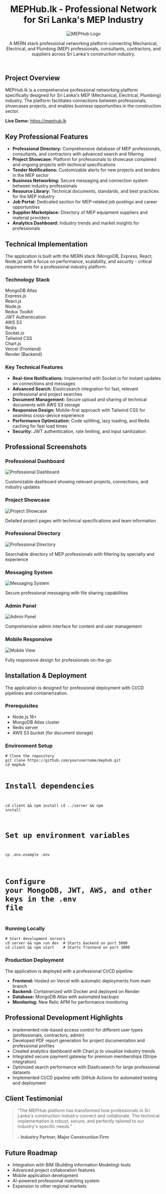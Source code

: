 <!DOCTYPE html>
<html lang="en">
<head>
    <meta charset="UTF-8">
    <meta name="viewport" content="width=device-width, initial-scale=1.0">
    <title>MEPHub.lk - Professional Network for Sri Lanka's MEP Industry</title>
    
</head>
<body>

<header>
    <h1>MEPHub.lk - Professional Network for Sri Lanka's MEP Industry</h1>
    <div>
        <img src="https://mephub.lk/static/images/logo.png" alt="MEPHub Logo" class="logo">
    </div>
    <p>
        A MERN stack professional networking platform connecting Mechanical, Electrical, and Plumbing (MEP) professionals,
        consultants, contractors, and suppliers across Sri Lanka's construction industry.
    </p>
</header>

<h2>Project Overview</h2>
<p>
    MEPHub.lk is a comprehensive professional networking platform specifically designed for Sri Lanka's MEP (Mechanical, 
    Electrical, Plumbing) industry. The platform facilitates connections between professionals, showcases projects, 
    and enables business opportunities in the construction sector.
</p>
<p>
    <strong>Live Demo:</strong> <a href="https://mephub.lk" target="_blank">https://mephub.lk</a>
</p>

<h2>Key Professional Features</h2>
<div class="feature-list">
    <ul>
        <li><strong>Professional Directory:</strong> Comprehensive database of MEP professionals, consultants, and contractors with advanced search and filtering</li>
        <li><strong>Project Showcase:</strong> Platform for professionals to showcase completed and ongoing projects with technical specifications</li>
        <li><strong>Tender Notifications:</strong> Customizable alerts for new projects and tenders in the MEP sector</li>
        <li><strong>Business Networking:</strong> Secure messaging and connection system between industry professionals</li>
        <li><strong>Resource Library:</strong> Technical documents, standards, and best practices for the MEP industry</li>
        <li><strong>Job Portal:</strong> Dedicated section for MEP-related job postings and career opportunities</li>
        <li><strong>Supplier Marketplace:</strong> Directory of MEP equipment suppliers and material providers</li>
        <li><strong>Analytics Dashboard:</strong> Industry trends and market insights for professionals</li>
    </ul>
</div>

<h2>Technical Implementation</h2>
<p>
    The application is built with the MERN stack (MongoDB, Express, React, Node.js) with a focus on performance,
    scalability, and security - critical requirements for a professional industry platform.
</p>

<h3>Technology Stack</h3>
<div class="tech-stack">
    <div class="tech-item">MongoDB Atlas</div>
    <div class="tech-item">Express.js</div>
    <div class="tech-item">React.js</div>
    <div class="tech-item">Node.js</div>
    <div class="tech-item">Redux Toolkit</div>
    <div class="tech-item">JWT Authentication</div>
    <div class="tech-item">AWS S3</div>
    <div class="tech-item">Redis</div>
    <div class="tech-item">Socket.io</div>
    <div class="tech-item">Tailwind CSS</div>
    <div class="tech-item">Chart.js</div>
    <div class="tech-item">Vercel (Frontend)</div>
    <div class="tech-item">Render (Backend)</div>
</div>

<h3>Key Technical Features</h3>
<ul>
    <li><strong>Real-time Notifications:</strong> Implemented with Socket.io for instant updates on connections and messages</li>
    <li><strong>Advanced Search:</strong> Elasticsearch integration for fast, relevant professional and project searches</li>
    <li><strong>Document Management:</strong> Secure upload and sharing of technical documents with AWS S3 storage</li>
    <li><strong>Responsive Design:</strong> Mobile-first approach with Tailwind CSS for seamless cross-device experience</li>
    <li><strong>Performance Optimization:</strong> Code splitting, lazy loading, and Redis caching for fast load times</li>
    <li><strong>Security:</strong> JWT authentication, rate limiting, and input sanitization</li>
</ul>

<h2>Professional Screenshots</h2>
<div class="screenshot-grid">
    <div>
        <h3>Professional Dashboard</h3>
        <img src="https://mephub.lk/static/screenshots/dashboard.jpg" alt="Professional Dashboard">
        <p>Customizable dashboard showing relevant projects, connections, and industry updates</p>
    </div>
    <div>
        <h3>Project Showcase</h3>
        <img src="https://mephub.lk/static/screenshots/project-showcase.jpg" alt="Project Showcase">
        <p>Detailed project pages with technical specifications and team information</p>
    </div>
    <div>
        <h3>Professional Directory</h3>
        <img src="https://mephub.lk/static/screenshots/directory.jpg" alt="Professional Directory">
        <p>Searchable directory of MEP professionals with filtering by specialty and experience</p>
    </div>
    <div>
        <h3>Messaging System</h3>
        <img src="https://mephub.lk/static/screenshots/messaging.jpg" alt="Messaging System">
        <p>Secure professional messaging with file sharing capabilities</p>
    </div>
    <div>
        <h3>Admin Panel</h3>
        <img src="https://mephub.lk/static/screenshots/admin.jpg" alt="Admin Panel">
        <p>Comprehensive admin interface for content and user management</p>
    </div>
    <div>
        <h3>Mobile Responsive</h3>
        <img src="https://mephub.lk/static/screenshots/mobile.jpg" alt="Mobile View">
        <p>Fully responsive design for professionals on-the-go</p>
    </div>
</div>

<h2>Installation & Deployment</h2>
<p>
    The application is designed for professional deployment with CI/CD pipelines and containerization.
</p>

<h3>Prerequisites</h3>
<ul>
    <li>Node.js 16+</li>
    <li>MongoDB Atlas cluster</li>
    <li>Redis server</li>
    <li>AWS S3 bucket (for document storage)</li>
</ul>

<h3>Environment Setup</h3>
<pre><code># Clone the repository
git clone https://github.com/yourusername/mephub.git
cd mephub

# Install dependencies
cd client && npm install
cd ../server && npm install

# Set up environment variables
cp .env.example .env
# Configure your MongoDB, JWT, AWS, and other keys in the .env file</code></pre>

<h3>Running Locally</h3>
<pre><code># Start development servers
cd server && npm run dev  # Starts backend on port 5000
cd client && npm start    # Starts frontend on port 3000</code></pre>

<h3>Production Deployment</h3>
<p>
    The application is deployed with a professional CI/CD pipeline:
</p>
<ul>
    <li><strong>Frontend:</strong> Hosted on Vercel with automatic deployments from main branch</li>
    <li><strong>Backend:</strong> Containerized with Docker and deployed on Render</li>
    <li><strong>Database:</strong> MongoDB Atlas with automated backups</li>
    <li><strong>Monitoring:</strong> New Relic APM for performance monitoring</li>
</ul>

<h2>Professional Development Highlights</h2>
<ul>
    <li>Implemented <span class="highlight">role-based access control</span> for different user types (professionals, contractors, admin)</li>
    <li>Developed <span class="highlight">PDF report generation</span> for project documentation and professional profiles</li>
    <li>Created <span class="highlight">analytics dashboard</span> with Chart.js to visualize industry trends</li>
    <li>Integrated <span class="highlight">secure payment gateway</span> for premium memberships (Stripe integration)</li>
    <li>Optimized <span class="highlight">search performance</span> with Elasticsearch for large professional datasets</li>
    <li>Implemented <span class="highlight">CI/CD pipeline</span> with GitHub Actions for automated testing and deployment</li>
</ul>

<h2>Client Testimonial</h2>
<blockquote>
    "The MEPHub platform has transformed how professionals in Sri Lanka's construction industry connect and collaborate.
    The technical implementation is robust, secure, and perfectly tailored to our industry's specific needs."
    <br><br>
    <strong>- Industry Partner, Major Construction Firm</strong>
</blockquote>

<h2>Future Roadmap</h2>
<ul>
    <li>Integration with BIM (Building Information Modeling) tools</li>
    <li>Advanced project collaboration features</li>
    <li>Mobile application development</li>
    <li>AI-powered professional matching system</li>
    <li>Expansion to other regional markets</li>
</ul>

</body>
</html>
